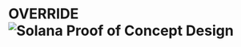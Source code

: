 # OVERRIDE![Solana Proof of Concept Design](https://user-images.githubusercontent.com/77212309/109377891-0ed7ba80-7883-11eb-9990-f8b9251f498a.jpg)
